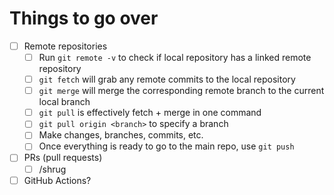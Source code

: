 # Things to go over

- [ ] Remote repositories
  - [ ] Run `git remote -v` to check if local repository has a linked remote repository
  - [ ] `git fetch` will grab any remote commits to the local repository
  - [ ] `git merge` will merge the corresponding remote branch to the current local branch
  - [ ] `git pull` is effectively fetch + merge in one command
  - [ ] `git pull origin <branch>` to specify a branch
  - [ ] Make changes, branches, commits, etc.
  - [ ] Once everything is ready to go to the main repo, use `git push`
- [ ] PRs (pull requests)
  - [ ] /shrug
- [ ] GitHub Actions?

